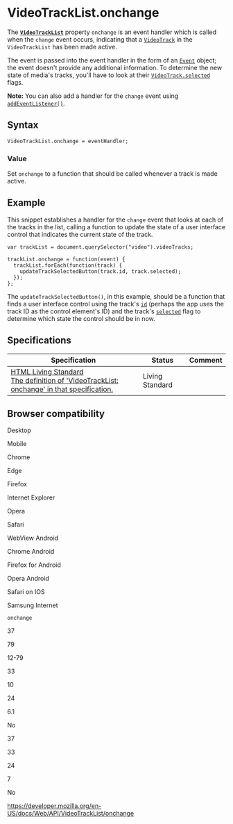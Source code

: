 VideoTrackList.onchange
=======================

The **[`VideoTrackList`](../videotracklist)** property `onchange` is an event handler which is called when the `change` event occurs, indicating that a [`VideoTrack`](../videotrack) in the `VideoTrackList` has been made active.

The event is passed into the event handler in the form of an [`Event`](../event) object; the event doesn't provide any additional information. To determine the new state of media's tracks, you'll have to look at their [`VideoTrack.selected`](../videotrack/selected) flags.

**Note:** You can also add a handler for the `change` event using [`addEventListener()`](../eventtarget/addeventlistener).

Syntax
------

    VideoTrackList.onchange = eventHandler;

### Value

Set `onchange` to a function that should be called whenever a track is made active.

Example
-------

This snippet establishes a handler for the `change` event that looks at each of the tracks in the list, calling a function to update the state of a user interface control that indicates the current state of the track.

    var trackList = document.querySelector("video").videoTracks;

    trackList.onchange = function(event) {
      trackList.forEach(function(track) {
        updateTrackSelectedButton(track.id, track.selected);
      });
    };

The `updateTrackSelectedButton()`, in this example, should be a function that finds a user interface control using the track's [`id`](../videotrack/id) (perhaps the app uses the track ID as the control element's ID) and the track's [`selected`](../videotrack/selected) flag to determine which state the control should be in now.

Specifications
--------------

<table><thead><tr class="header"><th>Specification</th><th>Status</th><th>Comment</th></tr></thead><tbody><tr class="odd"><td><a href="https://html.spec.whatwg.org/multipage/#handler-tracklist-onchange">HTML Living Standard<br />
<span class="small">The definition of 'VideoTrackList: onchange' in that specification.</span></a></td><td><span class="spec-living">Living Standard</span></td><td></td></tr></tbody></table>

Browser compatibility
---------------------

Desktop

Mobile

Chrome

Edge

Firefox

Internet Explorer

Opera

Safari

WebView Android

Chrome Android

Firefox for Android

Opera Android

Safari on IOS

Samsung Internet

`onchange`

37

79

12-79

33

10

24

6.1

No

37

33

24

7

No

<a href="https://developer.mozilla.org/en-US/docs/Web/API/VideoTrackList/onchange" class="_attribution-link">https://developer.mozilla.org/en-US/docs/Web/API/VideoTrackList/onchange</a>
